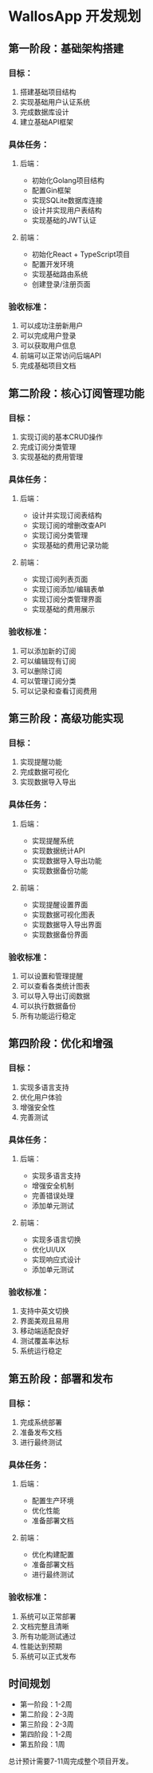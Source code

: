# WallosApp 开发规划

## 第一阶段：基础架构搭建

### 目标：
1. 搭建基础项目结构
2. 实现基础用户认证系统
3. 完成数据库设计
4. 建立基础API框架

### 具体任务：
1. 后端：
   - 初始化Golang项目结构
   - 配置Gin框架
   - 实现SQLite数据库连接
   - 设计并实现用户表结构
   - 实现基础的JWT认证

2. 前端：
   - 初始化React + TypeScript项目
   - 配置开发环境
   - 实现基础路由系统
   - 创建登录/注册页面

### 验收标准：
1. 可以成功注册新用户
2. 可以完成用户登录
3. 可以获取用户信息
4. 前端可以正常访问后端API
5. 完成基础项目文档

## 第二阶段：核心订阅管理功能

### 目标：
1. 实现订阅的基本CRUD操作
2. 完成订阅分类管理
3. 实现基础的费用管理

### 具体任务：
1. 后端：
   - 设计并实现订阅表结构
   - 实现订阅的增删改查API
   - 实现订阅分类管理
   - 实现基础的费用记录功能

2. 前端：
   - 实现订阅列表页面
   - 实现订阅添加/编辑表单
   - 实现订阅分类管理界面
   - 实现基础的费用展示

### 验收标准：
1. 可以添加新的订阅
2. 可以编辑现有订阅
3. 可以删除订阅
4. 可以管理订阅分类
5. 可以记录和查看订阅费用

## 第三阶段：高级功能实现

### 目标：
1. 实现提醒功能
2. 完成数据可视化
3. 实现数据导入导出

### 具体任务：
1. 后端：
   - 实现提醒系统
   - 实现数据统计API
   - 实现数据导入导出功能
   - 实现数据备份功能

2. 前端：
   - 实现提醒设置界面
   - 实现数据可视化图表
   - 实现数据导入导出界面
   - 实现数据备份界面

### 验收标准：
1. 可以设置和管理提醒
2. 可以查看各类统计图表
3. 可以导入导出订阅数据
4. 可以执行数据备份
5. 所有功能运行稳定

## 第四阶段：优化和增强

### 目标：
1. 实现多语言支持
2. 优化用户体验
3. 增强安全性
4. 完善测试

### 具体任务：
1. 后端：
   - 实现多语言支持
   - 增强安全机制
   - 完善错误处理
   - 添加单元测试

2. 前端：
   - 实现多语言切换
   - 优化UI/UX
   - 实现响应式设计
   - 添加单元测试

### 验收标准：
1. 支持中英文切换
2. 界面美观且易用
3. 移动端适配良好
4. 测试覆盖率达标
5. 系统运行稳定

## 第五阶段：部署和发布

### 目标：
1. 完成系统部署
2. 准备发布文档
3. 进行最终测试

### 具体任务：
1. 后端：
   - 配置生产环境
   - 优化性能
   - 准备部署文档

2. 前端：
   - 优化构建配置
   - 准备部署文档
   - 进行最终测试

### 验收标准：
1. 系统可以正常部署
2. 文档完整且清晰
3. 所有功能测试通过
4. 性能达到预期
5. 系统可以正式发布

## 时间规划
- 第一阶段：1-2周
- 第二阶段：2-3周
- 第三阶段：2-3周
- 第四阶段：1-2周
- 第五阶段：1周

总计预计需要7-11周完成整个项目开发。 